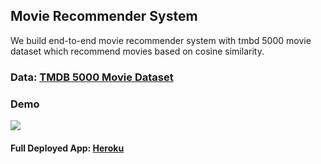 ## Movie Recommender System
We build end-to-end movie recommender system with tmbd 5000 movie dataset which recommend movies based on cosine similarity.

### Data: [TMDB 5000 Movie Dataset](https://www.kaggle.com/datasets/tmdb/tmdb-movie-metadata)

### Demo
![](movie_recommender_demo.gif)


#### Full Deployed App: [Heroku](https://mrs-imbd.herokuapp.com/)

